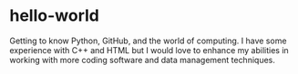 # hello-world
Getting to know Python, GitHub, and the world of computing.
I have some experience with C++ and HTML but I would love to enhance my abilities in working with more coding software and data management techniques. 
